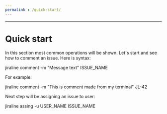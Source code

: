 ```yaml
---
permalink : /quick-start/
---
```


----
# Quick start

In this section most common operations will be shown. Let`s start and see how to comment an issue.
Here is syntax:

jiraline comment -m "Message text" ISSUE_NAME

For example:

jiraline comment -m "This is comment made from my terminal" JL-42

Next step will be assigning an issue to user:

jiraline assing -u USER_NAME ISSUE_NAME
